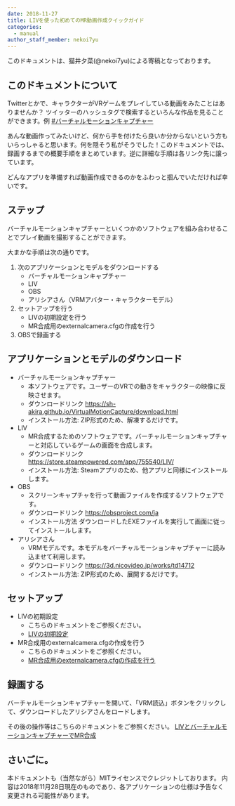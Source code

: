 ```yaml
---
date: 2018-11-27
title: LIVを使った初めてのMR動画作成クイックガイド
categories:
  - manual
author_staff_member: nekoi7yu
---
```


このドキュメントは、猫井夕菜(@nekoi7yu)による寄稿となっております。

## このドキュメントについて

Twitterとかで、キャラクターがVRゲームをプレイしている動画をみたことはありませんか？
ツイッターのハッシュタグで検索するといろんな作品を見ることができます。例 [#バーチャルモーションキャプチャー](https://twitter.com/search?q=%23%E3%83%90%E3%83%BC%E3%83%81%E3%83%A3%E3%83%AB%E3%83%A2%E3%83%BC%E3%82%B7%E3%83%A7%E3%83%B3%E3%82%AD%E3%83%A3%E3%83%97%E3%83%81%E3%83%A3%E3%83%BC)

あんな動画作ってみたいけど、何から手を付けたら良いか分からないという方もいらっしゃると思います。何を隠そう私がそうでした！このドキュメントでは、録画するまでの概要手順をまとめています。逆に詳細な手順は各リンク先に譲っています。

どんなアプリを準備すれば動画作成できるのかをふわっと掴んでいただければ幸いです。


## ステップ

バーチャルモーションキャプチャーといくつかのソフトウェアを組み合わせることでプレイ動画を撮影することができます。

大まかな手順は次の通りです。

1. 次のアプリケーションとモデルをダウンロードする
   * バーチャルモーションキャプチャー
   * LIV
   * OBS
   * アリシアさん（VRMアバター・キャラクターモデル）
1. セットアップを行う
   * LIVの初期設定を行う
   * MR合成用のexternalcamera.cfgの作成を行う
1. OBSで録画する

## アプリケーションとモデルのダウンロード

* バーチャルモーションキャプチャー
  * 本ソフトウェアです。ユーザーのVRでの動きをキャラクターの映像に反映させます。
  * ダウンロードリンク
https://sh-akira.github.io/VirtualMotionCapture/download.html
  * インストール方法:
ZIP形式のため、解凍するだけです。
* LIV
  * MR合成するためのソフトウェアです。バーチャルモーションキャプチャーと対応しているゲームの画面を合成します。
  * ダウンロードリンク
https://store.steampowered.com/app/755540/LIV/ 
  * インストール方法:
Steamアプリのため、他アプリと同様にインストールします。
* OBS
  * スクリーンキャプチャを行って動画ファイルを作成するソフトウェアです。
  * ダウンロードリンク
https://obsproject.com/ja
  * インストール方法
ダウンロードしたEXEファイルを実行して画面に従ってインストールします。
* アリシアさん
  * VRMモデルです。本モデルをバーチャルモーションキャプチャーに読み込ませて利用します。
  * ダウンロードリンク
https://3d.nicovideo.jp/works/td14712
  * インストール方法:
ZIP形式のため、展開するだけです。

## セットアップ

* LIVの初期設定
  * こちらのドキュメントをご参照ください。
  *  [LIVの初期設定](https://sh-akira.github.io/VirtualMotionCapture/manual/LIV%E3%81%AE%E5%88%9D%E6%9C%9F%E8%A8%AD%E5%AE%9A.html)
* MR合成用のexternalcamera.cfgの作成を行う
  * こちらのドキュメントをご参照ください。
  * [MR合成用のexternalcamera.cfgの作成を行う](https://sh-akira.github.io/VirtualMotionCapture/manual/MR%E5%90%88%E6%88%90%E7%94%A8%E3%81%AEexternalcamera.cfg%E3%81%AE%E4%BD%9C%E6%88%90.html)

## 録画する
バーチャルモーションキャプチャーを開いて、「VRM読込」ボタンをクリックして、ダウンロードしたアリシアさんをロードします。

その後の操作等はこちらのドキュメントをご参照ください。
[LIVとバーチャルモーションキャプチャーでMR合成](https://sh-akira.github.io/VirtualMotionCapture/manual/LIV%E3%81%A8%E3%83%90%E3%83%BC%E3%83%81%E3%83%A3%E3%83%AB%E3%83%A2%E3%83%BC%E3%82%B7%E3%83%A7%E3%83%B3%E3%82%AD%E3%83%A3%E3%83%97%E3%83%81%E3%83%A3%E3%83%BC%E3%81%A7MR%E5%90%88%E6%88%90.html)


## さいごに。
本ドキュメントも（当然ながら）MITライセンスでクレジットしております。
内容は2018年11月28日現在のものであり、各アプリケーションの仕様は予告なく変更される可能性があります。

